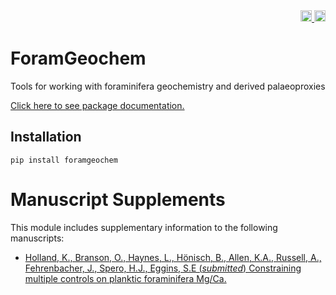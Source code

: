 <div align="right">
  <a href='https://foramgeochem.readthedocs.io/en/latest/'>
    <img src='https://readthedocs.org/projects/foramgeochem/badge/?version=latest' alt='Documentation Status' height=18 />
  </a>
  <a href="https://badge.fury.io/py/foramgeochem"><img src="https://badge.fury.io/py/foramgeochem.svg" alt="PyPI version" height=18></a>
</div>

# ForamGeochem

Tools for working with foraminifera geochemistry and derived palaeoproxies

[Click here to see package documentation.](https://foramgeochem.readthedocs.io/en/latest/)

## Installation

    pip install foramgeochem

# Manuscript Supplements

This module includes supplementary information to the following manuscripts:

- [Holland, K., Branson, O., Haynes, L., Hönisch, B., Allen, K.A., Russell, A., Fehrenbacher, J., Spero, H.J., Eggins, S.E (*submitted*) Constraining multiple controls on planktic foraminifera Mg/Ca.](https://github.com/oscarbranson/ForamGeochem/tree/master/Supplementary/Holland_MgCa)